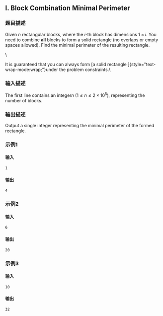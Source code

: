 ## I. Block Combination Minimal Perimeter

### 题目描述

<div>

Given $\textstyle n$ rectangular blocks,
where the $\textstyle i$-th block has
dimensions $\textstyle 1 \times i$. You need
to combine **all** blocks to form a solid rectangle (no overlaps or
empty spaces allowed). Find the minimal perimeter of the resulting
rectangle.

<div>

\

<div>

It is guaranteed that you can always form [a solid
rectangle ]{style="text-wrap-mode:wrap;"}under the problem constraints.\

</div>

</div>

</div>

### 输入描述

The first line contains an integer$\textstyle n$ ($\textstyle 1 \leq n \leq 2 \times 10^5$),
representing the number of blocks.

### 输出描述

Output a single integer representing the minimal perimeter of the formed
rectangle.

### 示例1

#### 输入

```plain
1
```

#### 输出

```plain
4
```

### 示例2

#### 输入

```plain
6
```

#### 输出

```plain
20
```

### 示例3

#### 输入

```plain
10
```

#### 输出

```plain
32
```

